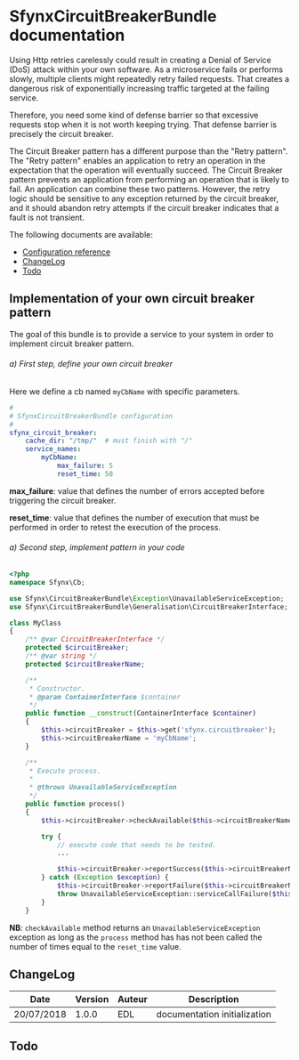 # SfynxCircuitBreakerBundle documentation

Using Http retries carelessly could result in creating a Denial of Service (DoS) attack within your own software.
As a microservice fails or performs slowly, multiple clients might repeatedly retry failed requests.
That creates a dangerous risk of exponentially increasing traffic targeted at the failing service.

Therefore, you need some kind of defense barrier so that excessive requests stop when it is not worth keeping trying.
That defense barrier is precisely the circuit breaker.

The Circuit Breaker pattern has a different purpose than the "Retry pattern". The "Retry pattern" enables an application
to retry an operation in the expectation that the operation will eventually succeed.
The Circuit Breaker pattern prevents an application from performing an operation that is likely to fail.
An application can combine these two patterns. However, the retry logic should be sensitive to any exception returned
by the circuit breaker, and it should abandon retry attempts if the circuit breaker indicates that a fault is not transient.

The following documents are available:

- [Configuration reference](Resources/doc/configuration_reference.md)
- [ChangeLog](#changelog)
- [Todo](#todo)

## Implementation of your own circuit breaker pattern

The goal of this bundle is to provide a service to your system in order to implement circuit breaker pattern.

###### a) First step, define your own circuit breaker

Here we define a cb named `myCbName` with specific parameters.

```yaml
#
# SfynxCircuitBreakerBundle configuration
#
sfynx_circuit_breaker:
    cache_dir: "/tmp/"  # must finish with "/"
    service_names:
        myCbName:
            max_failure: 5
            reset_time: 50
```

**max_failure**: value that defines the number of errors accepted before triggering the circuit breaker.

**reset_time**: value that defines the number of execution that must be performed in order to retest the execution of the process.

###### a) Second step, implement pattern in your code

```php
<?php
namespace Sfynx\Cb;

use Sfynx\CircuitBreakerBundle\Exception\UnavailableServiceException;
use Sfynx\CircuitBreakerBundle\Generalisation\CircuitBreakerInterface;

class MyClass
{
    /** @var CircuitBreakerInterface */
    protected $circuitBreaker;
    /** @var string */
    protected $circuitBreakerName;

    /**
     * Constructor.
     * @param ContainerInterface $container
     */
    public function __construct(ContainerInterface $container)
    {
        $this->circuitBreaker = $this->get('sfynx.circuitbreaker');
        $this->circuitBreakerName = 'myCbName';
    }

    /**
     * Execute process.
     *
     * @throws UnavailableServiceException
     */
    public function process()
    {
        $this->circuitBreaker->checkAvailable($this->circuitBreakerName);

        try {
            // execute code that needs to be tested.
            ...

            $this->circuitBreaker->reportSuccess($this->circuitBreakerName);
        } catch (Exception $exception) {
            $this->circuitBreaker->reportFailure($this->circuitBreakerName);
            throw UnavailableServiceException::serviceCallFailure($this->circuitBreakerName);
        }
    }
```


**NB**: `checkAvailable` method returns an `UnavailableServiceException` exception as long as the `process` method has
has not been called the number of times equal to the `reset_time` value.

## ChangeLog

| Date | Version | Auteur | Description |
| ------ | ----------- | ---- | ----------- |
| 20/07/2018   | 1.0.0 | EDL | documentation initialization|

## Todo
